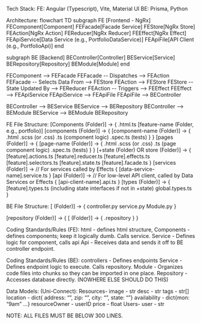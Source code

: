 Tech Stack:
FE: Angular (Typescript), Vite, Material UI
BE: Prisma, Python

Architecture:
flowchart TD
subgraph FE [Frontend - NgRx]
FEComponent[Component]
FEFacade[Facade Service]
FEStore[NgRx Store]
FEAction[NgRx Action]
FEReducer[NgRx Reducer]
FEEffect[NgRx Effect]
FEApiService[Data Service (e.g., PortfolioDataService)]
FEApiFile[API Client (e.g., PortfolioApi)]
end

subgraph BE [Backend]
BEController[Controller]
BEService[Service]
BERepository[Repository]
BEModule[Module]
end

FEComponent --> FEFacade
FEFacade -- Dispatches --> FEAction
FEFacade -- Selects Data From --> FEStore
FEAction --> FEStore
FEStore -- State Updated By --> FEReducer
FEAction -- Triggers --> FEEffect
FEEffect --> FEApiService
FEApiService --> FEApiFile
FEApiFile --> BEController

BEController --> BEService
BEService --> BERepository
BEController --> BEModule
BEService --> BEModule
BERepository

FE File Structure: [Components (Folder)] -> { .html.ts
[feature-name (Folder, e.g., portfolio)]
[components (Folder)] ->
{ [component-name (Folder)] ->
{ .html
.scss (or .css)
.ts (component logic)
.spec.ts (tests)
}
}
[pages (Folder)] ->
{ [page-name (Folder)] ->
{ .html
.scss (or .css)
.ts (page component logic)
.spec.ts (tests)
}
}
[+state (Folder) OR store (Folder)] ->
{ [feature].actions.ts
[feature].reducer.ts
[feature].effects.ts
[feature].selectors.ts
[feature].state.ts
[feature].facade.ts
}
[services (Folder)] -> // For services called by Effects
{ [data-service-name].service.ts }
[api (Folder)] -> // For low-level API client, called by Data Services or Effects
{ [api-client-name].api.ts }
[types (Folder)] ->
{ [feature].types.ts (including state interfaces if not in +state)
global.types.ts
}

BE File Structure: [<Insert Code Purpose> (Folder)] ->
{ controller.py
service.py
Module.py }

[repository (Folder)] ->
{ [<Insert Table Name> (Folder)] ->
{ .repository } }

Coding Standards/Rules (FE): html - defines html structure,
Components - defines components; keep it logically dumb. Calls service.
Service - Defines logic for component, calls api
Api - Receives data and sends it off to BE controller endpoint.

Coding Standards/Rules (BE): controllers - Defines endpoints
Service - Defines endpoint logic to execute. Calls repository.
Module - Organizes code files into chunks so they can be imported in one place. Repository - Accesses database directly. (NOWHERE ELSE SHOULD DO THIS)

Data Models: (Uni-Connect):
Resources-
image - str
desc - str
tags - str[]
location - dict{ address: “”, zip: “”, city: “”, state: “”}
availability - dict{mon: “9am” …}
resourceOwner - userID
price - float
Users-
user - str

NOTE: ALL FILES MUST BE BELOW 300 LINES.

